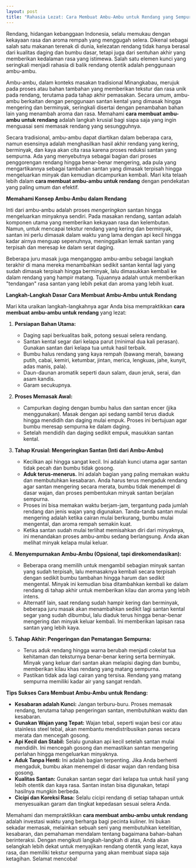 ```yaml
---
layout: post
title: "Rahasia Lezat: Cara Membuat Ambu-Ambu untuk Rendang yang Sempurna"
---
```


Rendang, hidangan kebanggaan Indonesia, selalu memukau dengan kekayaan rasa dan aroma rempah yang menggugah selera. Dikenal sebagai salah satu makanan terenak di dunia, kelezatan rendang tidak hanya berasal dari kualitas daging dan bumbu dasar, tetapi juga dari sentuhan akhir yang memberikan kedalaman rasa yang istimewa. Salah satu elemen kunci yang seringkali menjadi rahasia di balik rendang otentik adalah penggunaan ambu-ambu.

Ambu-ambu, dalam konteks masakan tradisional Minangkabau, merujuk pada proses atau bahan tambahan yang memberikan tekstur dan rasa unik pada rendang, terutama pada tahap akhir pemasakan. Secara umum, ambu-ambu berkaitan dengan penggunaan santan kental yang dimasak hingga mengering dan berminyak, seringkali disertai dengan penambahan bahan lain yang menambah aroma dan rasa. Memahami **cara membuat ambu-ambu untuk rendang** adalah langkah krusial bagi siapa saja yang ingin menguasai seni memasak rendang yang sesungguhnya.

Secara tradisional, ambu-ambu dapat diartikan dalam beberapa cara, namun esensinya adalah menghasilkan hasil akhir rendang yang kering, berminyak, dan kaya akan cita rasa karena proses reduksi santan yang sempurna. Ada yang menyebutnya sebagai bagian dari proses penggorengan rendang hingga benar-benar mengering, ada pula yang mengartikannya sebagai tambahan santan yang dimasak terpisah hingga mengeluarkan minyak dan kemudian dicampurkan kembali. Mari kita telaah lebih dalam **cara membuat ambu-ambu untuk rendang** dengan pendekatan yang paling umum dan efektif.

**Memahami Konsep Ambu-Ambu dalam Rendang**

Inti dari ambu-ambu adalah proses *mengeringkan* santan hingga mengeluarkan minyaknya sendiri. Pada masakan rendang, santan adalah komponen utama yang memberikan kekayaan rasa dan kelembutan. Namun, untuk mencapai tekstur rendang yang kering dan berminyak, santan ini perlu dimasak dalam waktu yang lama dengan api kecil hingga kadar airnya menguap sepenuhnya, meninggalkan lemak santan yang terpisah dan meresap ke dalam serat daging.

Beberapa juru masak juga menganggap ambu-ambu sebagai langkah terakhir di mana mereka menambahkan sedikit santan kental lagi yang sudah dimasak terpisah hingga berminyak, lalu dimasukkan kembali ke dalam rendang yang hampir matang. Tujuannya adalah untuk memberikan "tendangan" rasa santan yang lebih pekat dan aroma yang lebih kuat.

**Langkah-Langkah Dasar Cara Membuat Ambu-Ambu untuk Rendang**

Mari kita uraikan langkah-langkahnya agar Anda bisa mempraktikkan **cara membuat ambu-ambu untuk rendang** yang lezat:

1.  **Persiapan Bahan Utama:**
    *   Daging sapi berkualitas baik, potong sesuai selera rendang.
    *   Santan kental segar dari kelapa parut (minimal dua kali perasan). Gunakan santan dari kelapa tua untuk hasil terbaik.
    *   Bumbu halus rendang yang kaya rempah (bawang merah, bawang putih, cabai, kemiri, ketumbar, jintan, merica, lengkuas, jahe, kunyit, adas manis, pala).
    *   Daun-daunan aromatik seperti daun salam, daun jeruk, serai, dan asam kandis.
    *   Garam secukupnya.

2.  **Proses Memasak Awal:**
    *   Campurkan daging dengan bumbu halus dan santan encer (jika menggunakan). Masak dengan api sedang sambil terus diaduk hingga mendidih dan daging mulai empuk. Proses ini bertujuan agar bumbu meresap sempurna ke dalam daging.
    *   Setelah mendidih dan daging sedikit empuk, masukkan santan kental.

3.  **Tahap Krusial: Mengeringkan Santan (Inti dari Ambu-Ambu)**
    *   Kecilkan api hingga sangat kecil. Ini adalah kunci utama agar santan tidak pecah dan bumbu tidak gosong.
    *   **Aduk terus-menerus.** Ini adalah bagian yang paling memakan waktu dan membutuhkan kesabaran. Anda harus terus mengaduk rendang agar santan mengering secara merata, bumbu tidak menempel di dasar wajan, dan proses pembentukan minyak santan berjalan sempurna.
    *   Proses ini bisa memakan waktu berjam-jam, tergantung pada jumlah rendang dan jenis wajan yang digunakan. Tanda-tanda santan mulai mengering adalah ketika cairan mulai berkurang, bumbu mulai mengental, dan aroma rempah semakin kuat.
    *   Ketika santan sudah mulai terlihat memisahkan diri dari minyaknya, ini menandakan proses ambu-ambu sedang berlangsung. Anda akan melihat minyak kelapa mulai keluar.

4.  **Menyempurnakan Ambu-Ambu (Opsional, tapi direkomendasikan):**
    *   Beberapa orang memilih untuk mengambil sebagian minyak santan yang sudah terpisah, lalu memasaknya kembali secara terpisah dengan sedikit bumbu tambahan hingga harum dan sedikit mengental. Minyak ini kemudian bisa ditambahkan kembali ke dalam rendang di tahap akhir untuk memberikan kilau dan aroma yang lebih intens.
    *   Alternatif lain, saat rendang sudah hampir kering dan berminyak, beberapa juru masak akan menambahkan sedikit lagi santan kental segar yang sudah dibumbui, lalu diaduk terus hingga benar-benar mengering dan minyak keluar kembali. Ini memberikan lapisan rasa santan yang lebih kaya.

5.  **Tahap Akhir: Pengeringan dan Pematangan Sempurna:**
    *   Terus aduk rendang hingga warna berubah menjadi cokelat tua kehitaman dan teksturnya benar-benar kering serta berminyak. Minyak yang keluar dari santan akan melapisi daging dan bumbu, memberikan kilau khas rendang yang matang sempurna.
    *   Pastikan tidak ada lagi cairan yang tersisa. Rendang yang matang sempurna memiliki kadar air yang sangat rendah.

**Tips Sukses Cara Membuat Ambu-Ambu untuk Rendang:**

*   **Kesabaran adalah Kunci:** Jangan terburu-buru. Proses memasak rendang, terutama tahap pengeringan santan, membutuhkan waktu dan kesabaran.
*   **Gunakan Wajan yang Tepat:** Wajan tebal, seperti wajan besi cor atau stainless steel tebal, akan membantu mendistribusikan panas secara merata dan mencegah gosong.
*   **Api Kecil dan Stabil:** Selalu gunakan api kecil setelah santan mulai mendidih. Ini mencegah gosong dan memastikan santan mengering perlahan hingga mengeluarkan minyaknya.
*   **Aduk Tanpa Henti:** Ini adalah bagian terpenting. Jika Anda berhenti mengaduk, bumbu akan menempel di dasar wajan dan rendang bisa gosong.
*   **Kualitas Santan:** Gunakan santan segar dari kelapa tua untuk hasil yang lebih otentik dan kaya rasa. Santan instan bisa digunakan, tetapi hasilnya mungkin berbeda.
*   **Cicipi dan Koreksi Rasa:** Selalu cicipi rendang di setiap tahapan untuk menyesuaikan garam dan tingkat kepedasan sesuai selera Anda.

Memahami dan mempraktikkan **cara membuat ambu-ambu untuk rendang** adalah investasi waktu yang berharga bagi pecinta kuliner. Ini bukan sekadar memasak, melainkan sebuah seni yang membutuhkan ketelitian, kesabaran, dan pemahaman mendalam tentang bagaimana bahan-bahan berinteraksi. Dengan mengikuti langkah-langkah di atas, Anda akan selangkah lebih dekat untuk menyajikan rendang otentik yang lezat, kaya rasa, dan memiliki tekstur sempurna yang akan membuat siapa saja ketagihan. Selamat mencoba!
